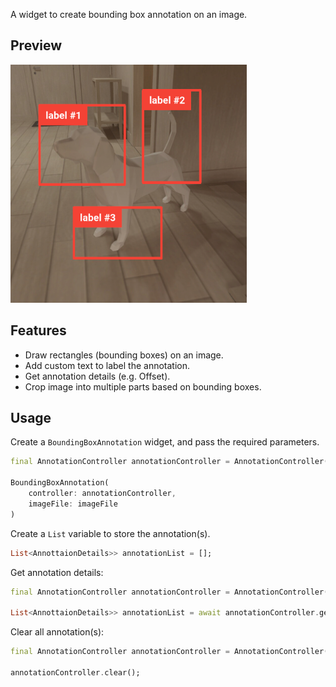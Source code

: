 A widget to create bounding box annotation on an image.

## Preview
[<img src="assets/preview.png">](https://github.com/Accel03/bounding_box_annotation/blob/main/assets/preview.png)



## Features
- Draw rectangles (bounding boxes) on an image.
- Add custom text to label the annotation.
- Get annotation details (e.g. Offset).
- Crop image into multiple parts based on bounding boxes.



## Usage
Create a `BoundingBoxAnnotation` widget, and pass the required parameters.
``` dart
final AnnotationController annotationController = AnnotationController();

BoundingBoxAnnotation(
    controller: annotationController,
    imageFile: imageFile
)
```


Create a `List` variable to store the annotation(s).
``` dart
List<AnnottaionDetails>> annotationList = [];
```


Get annotation details:
``` dart
final AnnotationController annotationController = AnnotationController();

List<AnnottaionDetails>> annotationList = await annotationController.getData();
```


Clear all annotation(s):
``` dart
final AnnotationController annotationController = AnnotationController();

annotationController.clear();
```



